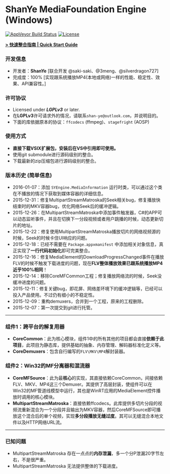 # ShanYe MediaFoundation Engine (Windows)
[![AppVeyor Build Status](https://ci.appveyor.com/api/projects/status/re3tfbe4tfo70so9?svg=true)](https://ci.appveyor.com/project/amamiya/syengine) [![License](https://img.shields.io/badge/License-LGPLv3-blue.svg?style=flat)](http://www.gnu.org/licenses/lgpl-3.0.txt)

**[ > 快速整合指南 | Quick Start Guide](https://github.com/amamiya/SYEngine/blob/master/!GUIDE/GUIDE.md)**

### 开发信息
 - 开发者：**ShanYe** [联合开发 @saki-saki、@3meng、@silverdragon727]
 - 完成度：100% [实现跟系统播放MP4(本地或网络)一样的性能、稳定性、效果、API兼容性。]
 
### 许可协议
 - Licensed under ***LGPLv3*** or later.
 - 在**LGPLv3**许可请求外的情况，请联系`shan-ye@outlook.com`，并说明目的。
 - 下面的库依据原本的协议：`ffcodecs` (ffmpeg)、`stagefright` (AOSP)

### 使用方式
 - **直接下载VSIX扩展包，安装后在VS中引用即可使用。**
 - 使用git submodule进行源码级别的整合。
 - 下载最新的zip压缩包进行源码级别的整合。

### 版本历史 (简单信息)
 - 2016-01-07：添加 `SYEngine.MediaInformation` 运行时类，可以通过这个类在不播放的情况下获取到媒体容器的详细信息。
 - 2015-12-31：修复MultipartStreamMatroska的Seek相关bug，修复播放快结束时的MKV容器bug，优化网络Seek后的缓冲逻辑。
 - 2015-12-26：在MultipartStreamMatroska中添加事件触发器，C#的APP可以动态监听事件，并且在切换下一分段视频或者用户跳播的时候，动态更新切片的地址。
 - 2015-12-22：修复使用MultipartStreamMatroska播放切片的网络视频源的时候，Seek的时候卡住UI响应的问题。
 - 2015-12-18：已经不需要在 `Package.appxmanifest` 中添加相关对象信息，真正实现了**一行代码初始化**即可完美整合。
 - 2015-12-16：修复MediaElement的DownloadProgressChanged事件在播放FLV的时候不触发下载进度的问题，现在**FLV整体播放效果已跟系统播放MP4近乎100%相同**！
 - 2015-12-14：移除CoreMFCommon工程；修复播放网络流的时候，Seek没缓冲进度的问题。
 - 2015-12-11：修复关键bug，即花屏、网络差环境下的缓冲逻辑等，已经可以投入产品使用。不过仍有细小的不稳定性。
 - 2015-12-09：重构demuxers，合并到一个工程，原来的工程删除。 
 - 2015-12-07：第一次提交到git进行托管。

***
### 组件1：跨平台的解复用器
 - **CoreCommon**：此为核心模块，组件1中的所有其他的项目都会直接**依赖于此项目**，此项目为静态库，提供基础的抽象、内存管理、解码器标准化定义等。
 - **CoreDemuxers**：包含自行编写的`FLV\MKV\MP4`解封装器。

### 组件2：Win32的MF分离器和混流器
 - **CoreMFSource**：此为最**核心**的实现，其直接依赖CoreCommon，间接依赖FLV、MKV、MP4这三个Demuxer。其提供了高层封装，使组件可以在Win32的MF管道线模型中运行，其也是WinRT应用的MediaElement控件播放时调用的核心模块。
 - **MultipartStreamMatroska**：直接依赖ffcodecs。此库提供多切片分段的视频流重新混合为一个分段并且输出为MKV容器，然后CoreMFSource即可播放这个混合后的单个视频，实现**多分段播放无缝过度**。其可以无缝混合本地文件以及HTTP网络URL流。

***
### 已知问题
 - MultipartStreamMatroska 存在一点点的**内存泄漏**，多一个分P泄漏20字节左右，不是很严重。
 - MultipartStreamMatroska 无法提供整体的下载进度。